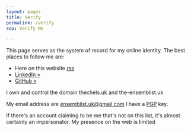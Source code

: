 ```yaml
---
layout: pages
title: Verify
permalink: /verify
seo: Verify Me

---
```


This page serves as the system of record for my online identity. The best places to follow me are:

- Here on this website [rss](/feed)
- [LinkedIn &raquo;](https://www.linkedin.com/in/mat-benfield/)
- [GitHub &raquo;](https://github.com/Mat-0/)

I own and control the domain thechels.uk and the-ensemblist.uk

My email address are ensemblist.uk@gmail.com I have a [PGP](/pgp) key.

If there's an account claiming to be me that's not on this list, it's almost certainly an impersonator.
My presence on the web is limited
